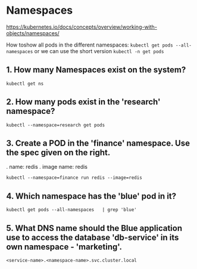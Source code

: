 # Namespaces

https://kubernetes.io/docs/concepts/overview/working-with-objects/namespaces/

How toshow all pods in the different namespaces: `kubectl get pods --all-namespaces` or we can use the short version `kubectl -n get pods`

## 1. How many Namespaces exist on the system?

`kubectl get ns`

## 2. How many pods exist in the 'research' namespace?

`kubectl --namespace=research get pods`

## 3. Create a POD in the 'finance' namespace. Use the spec given on the right.

. name: redis
. image name: redis

`kubectl --namespace=finance run redis --image=redis`

## 4. Which namespace has the 'blue' pod in it?

`kubectl get pods --all-namespaces   | grep 'blue'`

## 5. What DNS name should the Blue application use to access the database 'db-service' in its own namespace - 'marketing'.

`<service-name>.<namespace-name>.svc.cluster.local`